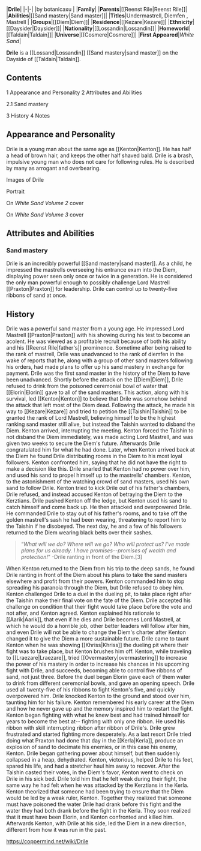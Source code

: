|**Drile**|
|-|-|
|by  botanicaxu |
|**Family**|
|**Parents**|[[Reenst Rile\|Reenst Rile]]|
|**Abilities**|[[Sand mastery\|Sand master]]|
|**Titles**|Undermastrell, Diemfen , Mastrell |
|**Groups**|[[Diem\|Diem]]|
|**Residence**|[[Kezare\|Kezare]]|
|**Ethnicity**|[[Daysider\|Daysider]]|
|**Nationality**|[[Lossandin\|Lossandin]]|
|**Homeworld**|[[Taldain\|Taldain]]|
|**Universe**|[[Cosmere\|Cosmere]]|
|**First Appeared**|*White Sand*|

**Drile** is a [[Lossand\|Lossandin]] [[Sand mastery\|sand master]] on the Dayside of [[Taldain\|Taldain]].

## Contents

1 Appearance and Personality
2 Attributes and Abilities

2.1 Sand mastery


3 History
4 Notes


## Appearance and Personality
Drile is a young man about the same age as [[Kenton\|Kenton]]. He has half a head of brown hair, and keeps the other half shaved bald.
Drile is a brash, impulsive young man who does not care for following rules. He is described by many as arrogant and overbearing.


Images of Drile



 Portrait





 On *White Sand Volume 2* cover





 On *White Sand Volume 3* cover



## Attributes and Abilities
### Sand mastery
Drile is an incredibly powerful [[Sand mastery\|sand master]]. As a child, he impressed the mastrells overseeing his entrance exam into the Diem, displaying power seen only once or twice in a generation. He is considered the only man powerful enough to possibly challenge Lord Mastrell [[Praxton\|Praxton]] for leadership. Drile can control up to twenty-five ribbons of sand at once.

## History
Drile was a powerful sand master from a young age. He impressed Lord Mastrell [[Praxton\|Praxton]] with his showing during his test to become an acolent. He was viewed as a profitable recruit because of both his ability and his [[Reenst Rile\|father's]] prominence.
Sometime after being raised to the rank of mastrell, Drile was unadvanced to the rank of diemfen in the wake of reports that he, along with a group of other sand masters following his orders, had made plans to offer up his sand mastery in exchange for payment. Drile was the first sand master in the history of the Diem to have been unadvanced.
Shortly before the attack on the [[Diem\|Diem]], Drile refused to drink from the poisoned ceremonial bowl of water that [[Elorin\|Elorin]] gave to all of the sand masters. This action, along with his survival, led [[Kenton\|Kenton]] to believe that Drile was somehow behind the attack that left most of the Diem dead.
Following the attack, he made his way to [[Kezare\|Kezare]] and tried to petition the [[Taishin\|Taishin]] to be granted the rank of Lord Mastrell, believing himself to be the highest ranking sand master still alive, but instead the Taishin wanted to disband the Diem. Kenton arrived, interrupting the meeting. Kenton forced the Taishin to not disband the Diem immediately, was made acting Lord Mastrell, and was given two weeks to secure the Diem's future. Afterwards Drile congratulated him for what he had done.
Later, when Kenton arrived back at the Diem he found Drile distributing rooms in the Diem to his most loyal followers. Kenton confronted him, saying that he did not have the right to make a decision like this. Drile snarled that Kenton had no power over him, and used his sand to propel himself up to the mastrells' chambers. Kenton, to the astonishment of the watching crowd of sand masters, used his own sand to follow Drile. Kenton tried to kick Drile out of his father's chambers, Drile refused, and instead accused Kenton of betraying the Diem to the Kerztians. Drile pushed Kenton off the ledge, but Kenton used his sand to catch himself and come back up. He then attacked and overpowered Drile. He commanded Drile to stay out of his father's rooms, and to take off the golden mastrell's sash he had been wearing, threatening to report him to the Taishin if he disobeyed. The next day, he and a few of his followers returned to the Diem wearing black belts over their sashes.

>“*What will we do? Where will we go? Who will protect us? I've made plans for us already. I have promises--promises of wealth and protection!*”
\-Drile ranting in front of the Diem.[3]

When Kenton returned to the Diem from his trip to the deep sands, he found Drile ranting in front of the Diem about his plans to take the sand masters elsewhere and profit from their powers. Kenton commanded him to stop spreading his paranoia through the Diem, but Drile refused to obey him. Kenton challenged Drile to a duel in the dueling pit, to take place right after the Taishin make their final vote on the fate of the Diem. Drile accepted his challenge on condition that their fight would take place before the vote and not after, and Kenton agreed. Kenton explained his rationale to [[Aarik\|Aarik]], that even if he dies and Drile becomes Lord Mastrell, at which he would do a horrible job, other better leaders will follow after him, and even Drile will not be able to change the Diem's charter after Kenton changed it to give the Diem a more sustainable future.
Drile came to taunt Kenton when he was showing [[Khriss\|Khriss]] the dueling pit where their fight was to take place, but Kenton brushes him off. Kenton, while traveling to [[Lraezare\|Lraezare]], tried [[Overmastery\|overmastering]] to increase the power of his mastery in order to increase his chances in his upcoming fight with Drile, and succeeds, becoming able to control five ribbons of sand, not just three.
Before the duel began Elorin gave each of them water to drink from different ceremonial bowls, and gave an opening speech. Drile used all twenty-five of his ribbons to fight Kenton's five, and quickly overpowered him. Drile knocked Kenton to the ground and stood over him, taunting him for his failure.
Kenton remembered his early career at the Diem and how he never gave up and the memory inspired him to restart the fight. Kenton began fighting with what he knew best and had trained himself for years to become the best at-- fighting with only one ribbon. He used his ribbon with skill interrupting ribbon after ribbon of Drile's. Drile grew frustrated and started fighting more desperately. As a last resort Drile tried doing what Praxton had done that day in the [[Kerla\|Kerla]], produce an explosion of sand to decimate his enemies, or in this case his enemy, Kenton. Drile began gathering power about himself, but then suddenly collapsed in a heap, dehydrated. Kenton, victorious, helped Drile to his feet, spared his life, and had a stretcher haul him away to recover. After the Taishin casted their votes, in the Diem's favor, Kenton went to check on Drile in his sick bed. Drile told him that he felt weak during their fight, the same way he had felt when he was attacked by the Kerztians in the Kerla. Kenton theorized that someone had been trying to ensure that the Diem would be led by a weak ruler, Kenton. Together they realized that someone must have poisoned the water Drile had drank before this fight and the water they had both drank before the fight in the Kerla. They soon realized that it must have been Elorin, and Kenton confronted and killed him.
Afterwards Kenton, with Drile at his side, led the Diem in a new direction, different from how it was run in the past.



https://coppermind.net/wiki/Drile